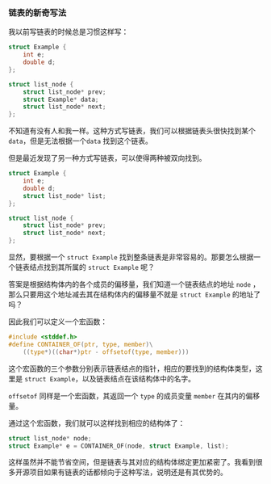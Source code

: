 ### 链表的新奇写法

我以前写链表的时候总是习惯这样写：

```c
struct Example {
    int e;
    double d;
};

struct list_node {
    struct list_node* prev;
    struct Example* data;
    struct list_node* next;
};
```

不知道有没有人和我一样。这种方式写链表，我们可以根据链表头很快找到某个`data`，但是无法根据一个`data` 找到这个链表。

但是最近发现了另一种方式写链表，可以使得两种被双向找到。

```c
struct Example {
    int e;
    double d;
    struct list_node* list;
};

struct list_node {
    struct list_node* prev;
    struct list_node* next;
};
```

显然，要根据一个 `struct Example` 找到整条链表是非常容易的。那要怎么根据一个链表结点找到其所属的 `struct Example` 呢？

答案是根据结构体内的各个成员的偏移量，我们知道一个链表结点的地址 `node` ，那么只要用这个地址减去其在结构体内的偏移量不就是 `struct Example` 的地址了吗？

因此我们可以定义一个宏函数：

```c
#include <stddef.h>
#define CONTAINER_OF(ptr, type, member)\
    ((type*)((char*)ptr - offsetof(type, member)))
```

这个宏函数的三个参数分别表示链表结点的指针，相应的要找到的结构体类型，这里是 `struct Example`，以及链表结点在该结构体中的名字。

`offsetof` 同样是一个宏函数，其返回一个 `type` 的成员变量 `member` 在其内的偏移量。

通过这个宏函数，我们就可以这样找到相应的结构体了：

```c
struct list_node* node;
struct Example* e = CONTAINER_OF(node, struct Example, list);
```

这样虽然并不能节省空间，但是链表与其对应的结构体绑定更加紧密了。我看到很多开源项目如果有链表的话都倾向于这种写法，说明还是有其优势的。